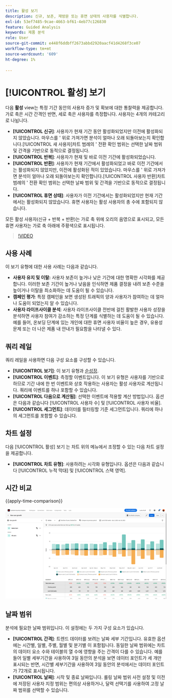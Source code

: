 ```yaml
---
title: 활성 보기
description: 신규, 보존, 재방문 또는 휴면 상태의 사용자를 식별합니다.
exl-id: 53ef7485-9cae-4663-bf61-4eb77c126830
feature: Guided Analysis
keywords: 제품 분석
role: User
source-git-commit: e448f6ddbff2673abbd2920aacf41d4268f3ce07
workflow-type: tm+mt
source-wordcount: '609'
ht-degree: 1%

---
```


# [!UICONTROL 활성] 보기

다음 **활성** view는 특정 기간 동안의 사용자 증가 및 확보에 대한 통찰력을 제공합니다. 가로 축은 시간 간격인 반면, 세로 축은 사용자를 측정합니다. 사용자는 4개의 카테고리로 나뉩니다.

* **[!UICONTROL 신규]**: 사용자가 현재 기간 동안 활성화되었지만 이전에 활성화되지 않았습니다. 마우스를 &#39; 위로 가져가면 분석이 얼마나 오래 되돌아보는지 확인합니다.[!UICONTROL 새 사용자]차트 범례의 &#39; 전환 확인 범위는 선택한 날짜 범위 및 간격을 기반으로 동적으로 결정됩니다.
* **[!UICONTROL 반복]**: 사용자가 현재 및 바로 이전 기간에 활성화되었습니다.
* **[!UICONTROL 반환]**: 사용자가 현재 기간에서 활성화되었고 바로 이전 기간에서는 활성화되지 않았지만, 이전에 활성화된 적이 있었습니다. 마우스를 &#39; 위로 가져가면 분석이 얼마나 오래 되돌아보는지 확인합니다.[!UICONTROL 사용자 반환]차트 범례의 &#39; 전환 확인 범위는 선택한 날짜 범위 및 간격을 기반으로 동적으로 결정됩니다.
* **[!UICONTROL 휴면 상태]**: 사용자가 이전 기간에서는 활성화되었지만 현재 기간에서는 활성화되지 않았습니다. 휴면 사용자는 활성 사용자의 총 수에 포함되지 않습니다.

모든 활성 사용자(신규 + 반복 + 반환)는 가로 축 위에 오리의 음영으로 표시되고, 모든 휴면 사용자는 가로 축 아래에 주황색으로 표시됩니다.

>[!VIDEO](https://video.tv.adobe.com/v/3421667/?learn=on)

## 사용 사례

이 보기 유형에 대한 사용 사례는 다음과 같습니다.

* **사용자 유지 및 이탈:** 사용자 보존이 높거나 낮은 기간에 대한 명확한 시각화를 제공합니다. 이러한 보존 기간이 높거나 낮음을 인식하면 제품 결정을 내려 보존 수준을 높이거나 이탈을 최소화하는 데 도움이 될 수 있습니다.
* **캠페인 평가**: 특정 캠페인을 보면 생성된 트래픽의 양과 사용자가 참여하는 데 얼마나 도움이 되었는지 알 수 있습니다.
* **사용자 라이프사이클 분석**: 사용자 라이프사이클 전반에 걸친 활발한 사용자 성장을 분석하면 사용자 참여가 감소하는 특정 단계를 식별하는 데 도움이 될 수 있습니다. 예를 들어, 온보딩 단계에 있는 개인에 대한 휴면 사용자 비율이 높은 경우, 유용성 문제 또는 더 나은 제품 내 안내가 필요함을 나타낼 수 있다.

## 쿼리 레일

쿼리 레일을 사용하면 다음 구성 요소를 구성할 수 있습니다.

* **[!UICONTROL 보기]**: 이 보기 유형과 [순성장](net-growth.md).
* **[!UICONTROL 이벤트]**: 측정할 이벤트입니다. 이 보기 유형은 사용자를 기반으로 하므로 기간 내에 한 번 이벤트와 상호 작용하는 사용자는 활성 사용자로 계산됩니다. 쿼리에 이벤트를 하나 포함할 수 있습니다.
* **[!UICONTROL 다음으로 계산됨]**: 선택한 이벤트에 적용할 계산 방법입니다. 옵션은 다음과 같습니다 [!UICONTROL 사용자 수] 및 [!UICONTROL 사용자 비율].
* **[!UICONTROL 세그먼트]**: 데이터를 필터링할 기준 세그먼트입니다. 쿼리에 하나의 세그먼트를 포함할 수 있습니다.

## 차트 설정

다음 [!UICONTROL 활성] 보기 는 차트 위의 메뉴에서 조정할 수 있는 다음 차트 설정을 제공합니다.

* **[!UICONTROL 차트 유형]**: 사용하려는 시각화 유형입니다. 옵션은 다음과 같습니다 [!UICONTROL 누적 막대] 및 [!UICONTROL 스택 영역].

## 시간 비교

{{apply-time-comparison}}

![활성 시간 비교](../assets/active-compare.png)

## 날짜 범위

분석에 필요한 날짜 범위입니다. 이 설정에는 두 가지 구성 요소가 있습니다.

* **[!UICONTROL 간격]**: 트렌드 데이터를 보려는 날짜 세부 기간입니다. 유효한 옵션에는 시간별, 일별, 주별, 월별 및 분기별 이 포함됩니다. 동일한 날짜 범위에는 차트의 데이터 요소 수와 테이블의 열 수에 영향을 주는 간격이 다를 수 있습니다. 예를 들어 일별 세부기간을 사용하여 3일 동안의 분석을 보면 데이터 포인트가 세 개만 표시되는 반면, 시간별 세부기간을 사용하여 3일 동안의 분석에서는 데이터 포인트가 72개로 표시됩니다.
* **[!UICONTROL 날짜]**: 시작 및 종료 날짜입니다. 롤링 날짜 범위 사전 설정 및 이전에 저장된 사용자 지정 범위는 편의상 사용하거나, 달력 선택기를 사용하여 고정 날짜 범위를 선택할 수 있습니다.
